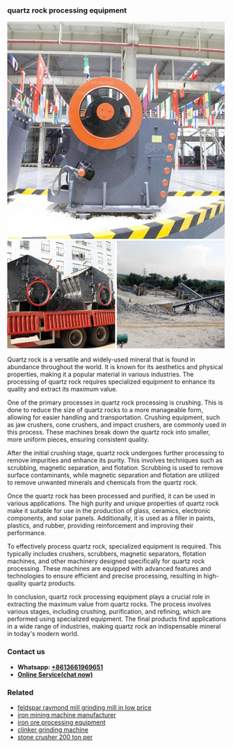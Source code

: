 <h3>quartz rock processing equipment</h3><img src='1706773550.jpg' alt=''><p>Quartz rock is a versatile and widely-used mineral that is found in abundance throughout the world. It is known for its aesthetics and physical properties, making it a popular material in various industries. The processing of quartz rock requires specialized equipment to enhance its quality and extract its maximum value.</p><p>One of the primary processes in quartz rock processing is crushing. This is done to reduce the size of quartz rocks to a more manageable form, allowing for easier handling and transportation. Crushing equipment, such as jaw crushers, cone crushers, and impact crushers, are commonly used in this process. These machines break down the quartz rock into smaller, more uniform pieces, ensuring consistent quality.</p><p>After the initial crushing stage, quartz rock undergoes further processing to remove impurities and enhance its purity. This involves techniques such as scrubbing, magnetic separation, and flotation. Scrubbing is used to remove surface contaminants, while magnetic separation and flotation are utilized to remove unwanted minerals and chemicals from the quartz rock.</p><p>Once the quartz rock has been processed and purified, it can be used in various applications. The high purity and unique properties of quartz rock make it suitable for use in the production of glass, ceramics, electronic components, and solar panels. Additionally, it is used as a filler in paints, plastics, and rubber, providing reinforcement and improving their performance.</p><p>To effectively process quartz rock, specialized equipment is required. This typically includes crushers, scrubbers, magnetic separators, flotation machines, and other machinery designed specifically for quartz rock processing. These machines are equipped with advanced features and technologies to ensure efficient and precise processing, resulting in high-quality quartz products.</p><p>In conclusion, quartz rock processing equipment plays a crucial role in extracting the maximum value from quartz rocks. The process involves various stages, including crushing, purification, and refining, which are performed using specialized equipment. The final products find applications in a wide range of industries, making quartz rock an indispensable mineral in today's modern world.</p><h3>Contact us</h3><ul><li><strong>Whatsapp:&nbsp;<a href="https://wa.me/8613661969651">+8613661969651</a></strong></li><li><a href="https://swt.shibang-china.com/?git&amp;zhl&amp;quartz rock processing equipment"><strong>Online Service(chat now)</strong></a></li></ul><h3>Related</h3><ul><li><a href='feldspar raymond mill grinding mill in low price.md'>feldspar raymond mill grinding mill in low price</a></li><li><a href='iron mining machine manufacturer.md'>iron mining machine manufacturer</a></li><li><a href='iron ore processing equipment.md'>iron ore processing equipment</a></li><li><a href='clinker grinding machine.md'>clinker grinding machine</a></li><li><a href='stone crusher 200 ton per.md'>stone crusher 200 ton per</a></li></ul>